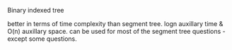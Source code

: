 Binary indexed tree

better in terms of time complexity than segment tree. 
logn auxillary time & O(n) auxillary space.
can be used for most of the segment tree questions - except some questions.